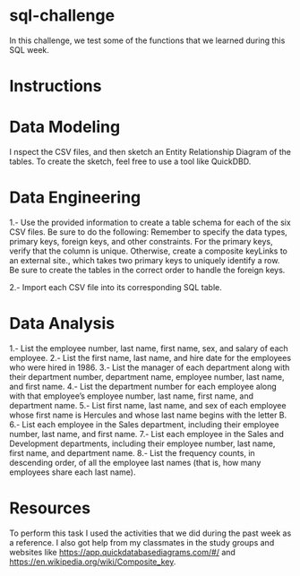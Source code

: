 # sql-challenge

  In this challenge, we test some of the functions that we learned during this SQL week.

# Instructions

# Data Modeling

  I nspect the CSV files, and then sketch an Entity Relationship Diagram of the tables. To create the sketch, feel free to use a tool like QuickDBD.
  
# Data Engineering

  1.- Use the provided information to create a table schema for each of the six CSV files. Be sure to do the following:
  Remember to specify the data types, primary keys, foreign keys, and other constraints.
  For the primary keys, verify that the column is unique. Otherwise, create a composite keyLinks to an external site., which takes two primary keys to uniquely identify a row.
  Be sure to create the tables in the correct order to handle the foreign keys.

  2.- Import each CSV file into its corresponding SQL table.

# Data Analysis

1.- List the employee number, last name, first name, sex, and salary of each employee.
2.- List the first name, last name, and hire date for the employees who were hired in 1986.
3.- List the manager of each department along with their department number, department name, employee number, last name, and first name.
4.- List the department number for each employee along with that employee’s employee number, last name, first name, and department name.
5.- List first name, last name, and sex of each employee whose first name is Hercules and whose last name begins with the letter B.
6.- List each employee in the Sales department, including their employee number, last name, and first name.
7.- List each employee in the Sales and Development departments, including their employee number, last name, first name, and department name.
8.- List the frequency counts, in descending order, of all the employee last names (that is, how many employees share each last name).

# Resources

To perform this task I used the activities that we did during the past week as a reference. I also got help from my classmates in the study groups and websites like https://app.quickdatabasediagrams.com/#/ and https://en.wikipedia.org/wiki/Composite_key.


